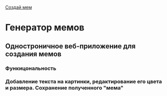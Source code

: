 [Создай мем](https://kot172.github.io/generation-mems/)
<h1>Генератор мемов</h1>

<h2>Одностроничное веб-приложение для создания мемов</h2>

<h3> Функицональность </h3>
<h3> Добавление текста на картинки, редактирование его цвета и размера. Сохранение полученного "мема"</h3>
